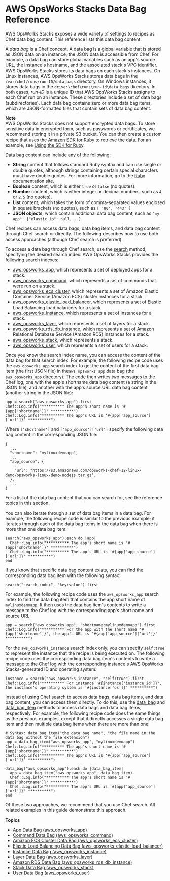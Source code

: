 # AWS OpsWorks Stacks Data Bag Reference<a name="data-bags"></a>

AWS OpsWorks Stacks exposes a wide variety of settings to recipes as Chef data bag content\. This reference lists this data bag content\.

A *data bag* is a Chef concept\. A data bag is a global variable that is stored as JSON data on an instance; the JSON data is accessible from Chef\. For example, a data bag can store global variables such as an app's source URL, the instance's hostname, and the associated stack's VPC identifier\. AWS OpsWorks Stacks stores its data bags on each stack's instances\. On Linux instances, AWS OpsWorks Stacks stores data bags in the `/var/chef/runs/run-ID/data_bags` directory\. On Windows instances, it stores data bags in the `drive:\chef\runs\run-id\data_bags` directory\. In both cases, *run\-ID* is a unique ID that AWS OpsWorks Stacks assigns to each Chef run on an instance\. These directories include a set of data bags \(subdirectories\)\. Each data bag contains zero or more data bag items, which are JSON\-formatted files that contain sets of data bag content\.

**Note**  
AWS OpsWorks Stacks does not support encrypted data bags\. To store sensitive data in encrypted form, such as passwords or certificates, we recommend storing it in a private S3 bucket\. You can then create a custom recipe that uses the [Amazon SDK for Ruby](http://aws.amazon.com/documentation/sdk-for-ruby/) to retrieve the data\. For an example, see [Using the SDK for Ruby](cookbooks-101-opsworks-s3.md)\.

Data bag content can include any of the following:
+ **String** content that follows standard Ruby syntax and can use single or double quotes, although strings containing certain special characters must have double quotes\. For more information, go to the [Ruby](http://www.ruby-lang.org/en/documentation/) documentation site\.
+ **Boolean** content, which is either `true` or `false` \(no quotes\)\.
+ **Number** content, which is either integer or decimal numbers, such as `4` or `2.5` \(no quotes\)\.
+ **List** content, which takes the form of comma\-separated values enclosed in square brackets \(no quotes\), such as `[ '80', '443' ]`
+ **JSON objects**, which contain additional data bag content, such as `"my-app": {"elastic_ip": null,...}`\.

Chef recipes can access data bags, data bag items, and data bag content through Chef search or directly\. The following describes how to use both access approaches \(although Chef search is preferred\)\.

To access a data bag through Chef search, use the [search](https://docs.chef.io/dsl_recipe.html#search) method, specifying the desired search index\. AWS OpsWorks Stacks provides the following search indexes:
+ [aws\_opsworks\_app](data-bag-json-app.md), which represents a set of deployed apps for a stack\.
+ [aws\_opsworks\_command](data-bag-json-command.md), which represents a set of commands that were run on a stack\. 
+ [aws\_opsworks\_ecs\_cluster](data-bag-json-ecs-cluster.md), which represents a set of Amazon Elastic Container Service \(Amazon ECS\) cluster instances for a stack\. 
+ [aws\_opsworks\_elastic\_load\_balancer](data-bag-json-elb.md), which represents a set of Elastic Load Balancing load balancers for a stack\.
+ [aws\_opsworks\_instance](data-bag-json-instance.md), which represents a set of instances for a stack\.
+ [aws\_opsworks\_layer](data-bag-json-layer.md), which represents a set of layers for a stack\.
+ [aws\_opsworks\_rds\_db\_instance](data-bag-json-rds.md), which represents a set of Amazon Relational Database Service \(Amazon RDS\) instances for a stack\.
+ [aws\_opsworks\_stack](data-bag-json-stack.md), which represents a stack\.
+ [aws\_opsworks\_user](data-bag-json-user.md), which represents a set of users for a stack\.

Once you know the search index name, you can access the content of the data bag for that search index\. For example, the following recipe code uses the `aws_opsworks_app` search index to get the content of the first data bag item \(the first JSON file\) in the`aws_opsworks_app` data bag \(the `aws_opsworks_app` directory\)\. The code then writes two messages to the Chef log, one with the app's shortname data bag content \(a string in the JSON file\), and another with the app's source URL data bag content \(another string in the JSON file\):

```
app = search("aws_opsworks_app").first
Chef::Log.info("********** The app's short name is '#{app['shortname']}' **********")
Chef::Log.info("********** The app's URL is '#{app['app_source']['url']}' **********")
```

Where `['shortname']` and `['app_source']['url']` specify the following data bag content in the corresponding JSON file:

```
{
  ...
  "shortname": "mylinuxdemoapp",
  ...
  "app_source": {
    ...
    "url": "https://s3.amazonaws.com/opsworks-chef-12-linux-demo/opsworks-linux-demo-nodejs.tar.gz",
  },
  ...  
}
```

For a list of the data bag content that you can search for, see the reference topics in this section\.

You can also iterate through a set of data bag items in a data bag\. For example, the following recipe code is similar to the previous example; it iterates through each of the data bag items in the data bag when there is more than one data bag item:

```
search("aws_opsworks_app").each do |app|
  Chef::Log.info("********** The app's short name is '#{app['shortname']}' **********")
  Chef::Log.info("********** The app's URL is '#{app['app_source']['url']}' **********")
end
```

If you know that specific data bag content exists, you can find the corresponding data bag item with the following syntax:

```
search("search_index", "key:value").first
```

For example, the following recipe code uses the `aws_opsworks_app` search index to find the data bag item that contains the app short name of `mylinuxdemoapp`\. It then uses the data bag item's contents to write a message to the Chef log with the corresponding app's short name and source URL:

```
app = search("aws_opsworks_app", "shortname:mylinuxdemoapp").first
Chef::Log.info("********** For the app with the short name '#{app['shortname']}', the app's URL is '#{app['app_source']['url']}' **********")
```

For the `aws_opsworks_instance` search index only, you can specify `self:true` to represent the instance that the recipe is being executed on\. The following recipe code uses the corresponding data bag item's contents to write a message to the Chef log with the corresponding instance's AWS OpsWorks Stacks\-generated ID and operating system:

```
instance = search("aws_opsworks_instance", "self:true").first
Chef::Log.info("********** For instance '#{instance['instance_id']}', the instance's operating system is '#{instance['os']}' **********")
```

Instead of using Chef search to access data bags, data bag items, and data bag content, you can access them directly\. To do this, use the [data\_bag](https://docs.chef.io/dsl_recipe.html#data-bag) and [data\_bag\_item](https://docs.chef.io/dsl_recipe.html#data-bag-item) methods to access data bags and data bag items, respectively\. For example, the following recipe code does the same things as the previous examples, except that it directly accesses a single data bag item and then multiple data bag items when there are more than one:

```
# Syntax: data_bag_item("the data bag name", "the file name in the data bag without the file extension")
app = data_bag_item("aws_opsworks_app", "mylinuxdemoapp")
Chef::Log.info("********** The app's short name is '#{app['shortname']}' **********")
Chef::Log.info("********** The app's URL is '#{app['app_source']['url']}' **********")
    
data_bag("aws_opsworks_app").each do |data_bag_item|
  app = data_bag_item("aws_opsworks_app", data_bag_item)
  Chef::Log.info("********** The app's short name is '#{app['shortname']}' **********")
  Chef::Log.info("********** The app's URL is '#{app['app_source']['url']}' **********")
end
```

Of these two approaches, we recommend that you use Chef search\. All related examples in this guide demonstrate this approach\.

**Topics**
+ [App Data Bag \(aws\_opsworks\_app\)](data-bag-json-app.md)
+ [Command Data Bag \(aws\_opsworks\_command\)](data-bag-json-command.md)
+ [Amazon ECS Cluster Data Bag \(aws\_opsworks\_ecs\_cluster\)](data-bag-json-ecs-cluster.md)
+ [Elastic Load Balancing Data Bag \(aws\_opsworks\_elastic\_load\_balancer\)](data-bag-json-elb.md)
+ [Instance Data Bag \(aws\_opsworks\_instance\)](data-bag-json-instance.md)
+ [Layer Data Bag \(aws\_opsworks\_layer\)](data-bag-json-layer.md)
+ [Amazon RDS Data Bag \(aws\_opsworks\_rds\_db\_instance\)](data-bag-json-rds.md)
+ [Stack Data Bag \(aws\_opsworks\_stack\)](data-bag-json-stack.md)
+ [User Data Bag \(aws\_opsworks\_user\)](data-bag-json-user.md)